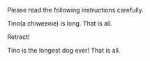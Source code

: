 Please read the following instructions carefully.

Tino(a chiweenie) is long.
That is all.

Retract!

Tino is the longest dog ever!
That is all. 
